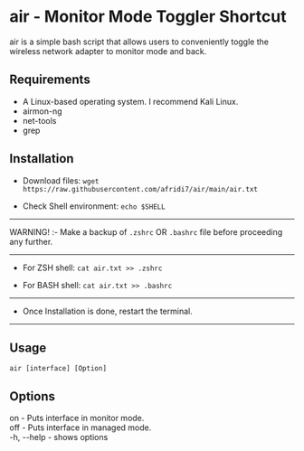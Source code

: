 # air - Monitor Mode Toggler Shortcut
air is a simple bash script that allows users to conveniently toggle the wireless network adapter to monitor mode and back.

## Requirements

- A Linux-based operating system. I recommend Kali Linux.
- airmon-ng
- net-tools
- grep

## Installation

- Download files:
```wget https://raw.githubusercontent.com/afridi7/air/main/air.txt```

- Check Shell environment:
```echo $SHELL```

***
WARNING! :- Make a backup of ```.zshrc``` OR ```.bashrc``` file before proceeding any further.
***

- For ZSH shell:
```cat air.txt >> .zshrc```

- For BASH shell:
```cat air.txt >> .bashrc```

***
- Once Installation is done, restart the terminal.
***

## Usage

```air [interface] [Option] ```

## Options

on  - Puts interface in monitor mode.\
off - Puts interface in managed mode.\
-h, --help  - shows options
